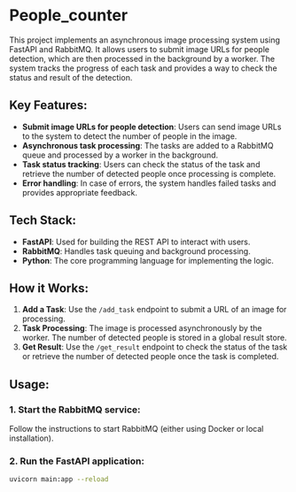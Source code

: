 # People_counter

This project implements an asynchronous image processing system using FastAPI and RabbitMQ. It allows users to submit image URLs for people detection, which are then processed in the background by a worker. The system tracks the progress of each task and provides a way to check the status and result of the detection.

## Key Features:
- **Submit image URLs for people detection**: Users can send image URLs to the system to detect the number of people in the image.
- **Asynchronous task processing**: The tasks are added to a RabbitMQ queue and processed by a worker in the background.
- **Task status tracking**: Users can check the status of the task and retrieve the number of detected people once processing is complete.
- **Error handling**: In case of errors, the system handles failed tasks and provides appropriate feedback.

## Tech Stack:
- **FastAPI**: Used for building the REST API to interact with users.
- **RabbitMQ**: Handles task queuing and background processing.
- **Python**: The core programming language for implementing the logic.

## How it Works:
1. **Add a Task**: Use the `/add_task` endpoint to submit a URL of an image for processing.
2. **Task Processing**: The image is processed asynchronously by the worker. The number of detected people is stored in a global result store.
3. **Get Result**: Use the `/get_result` endpoint to check the status of the task or retrieve the number of detected people once the task is completed.

## Usage:

### 1. Start the RabbitMQ service:
Follow the instructions to start RabbitMQ (either using Docker or local installation).

### 2. Run the FastAPI application:
```bash
uvicorn main:app --reload
